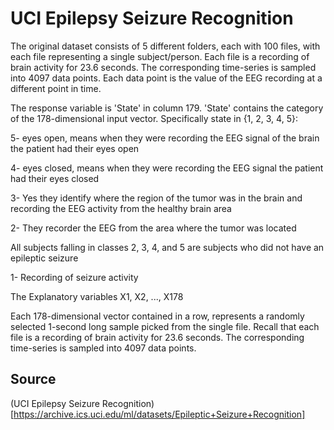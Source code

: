 # UCI Epilepsy Seizure Recognition

The original dataset consists of 5 different folders, each with 100 files, with each file representing a single subject/person. Each file is a recording of brain activity for 23.6 seconds. The corresponding time-series is sampled into 4097 data points. Each data point is the value of the EEG recording at a different point in time.


The response variable is 'State' in column 179. 'State' contains the category of the 178-dimensional input vector. Specifically state in {1, 2, 3, 4, 5}:

5- eyes open, means when they were recording the EEG signal of the brain the patient had their eyes open

4- eyes closed, means when they were recording the EEG signal the patient had their eyes closed

3- Yes they identify where the region of the tumor was in the brain and recording the EEG activity from the healthy brain area

2- They recorder the EEG from the area where the tumor was located

All subjects falling in classes 2, 3, 4, and 5 are subjects who did not have an epileptic seizure


1- Recording of seizure activity


The Explanatory variables X1, X2, ..., X178

Each 178-dimensional vector contained in a row, represents a randomly selected 1-second long sample picked from the single file. Recall that
each file is a recording of brain activity for 23.6 seconds. The corresponding time-series is sampled into 4097 data points. 


## Source
(UCI Epilepsy Seizure Recognition)[https://archive.ics.uci.edu/ml/datasets/Epileptic+Seizure+Recognition]



 